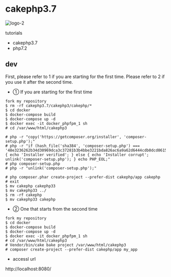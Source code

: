 # cakephp3.7

![logo-2](https://user-images.githubusercontent.com/5633085/56077045-8b3d8d80-5e12-11e9-8f04-6ea41ec2ba54.jpg)

tutorials

- cakephp3.7
- php7.2

## dev

First, please refer to 1 if you are starting for the first time.
Please refer to 2 if you use it after the second time.


- ① If you are starting for the first time

```
fork my repository
$ rm -rf cakephp3.7/cakephp3/cakephp/*
$ cd docker
$ docker-compose build
$ docker-compose up -d
$ docker exec -it docker_phpfpm_1 sh
# cd /var/www/html/cakephp3

# php -r "copy('https://getcomposer.org/installer', 'composer-setup.php');"
# php -r "if (hash_file('sha384', 'composer-setup.php') === '48e3236262b34d30969dca3c37281b3b4bbe3221bda826ac6a9a62d6444cdb0dcd0615698a5cbe587c3f0fe57a54d8f5') { echo 'Installer verified'; } else { echo 'Installer corrupt'; unlink('composer-setup.php'); } echo PHP_EOL;"
# php composer-setup.php
# php -r "unlink('composer-setup.php');"

# php composer.phar create-project --prefer-dist cakephp/app cakephp
# exit
$ mv cakephp cakephp33
$ mv cakephp33 ../
$ rm -rf cakephp 
$ mv cakephp33 cakephp
```


- ② One that starts from the second time
```
fork my repository
$ cd docker
$ docker-compose build
$ docker-compose up -d
$ docker exec -it docker_phpfpm_1 sh
# cd /var/www/html/cakephp3
# Vendor/bin/cake bake project /var/www/html/cakephp3
# composer create-project --prefer-dist cakephp/app my_app
```


- accessl url

http://localhost:8080/

